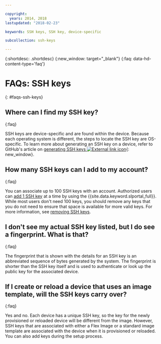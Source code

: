```yaml
---

copyright:
  years: 2014, 2018
lastupdated: "2018-02-23"

keywords: SSH keys, SSH key, device-specific

subcollection: ssh-keys

---
```


{:shortdesc: .shortdesc}
{:new_window: target="_blank"}
{:faq: data-hd-content-type='faq'}

# FAQs: SSH keys
{: #faqs-ssh-keys}

## Where can I find my SSH key?
{:faq}

SSH keys are device-specific and are found within the device. Because each operating system is different, the steps to locate the SSH key are OS-specific. To learn more about generating an SSH key on a device, refer to GitHub's article on [generating SSH keys ![External link icon](../../icons/launch-glyph.svg "External link icon")](https://help.github.com/articles/generating-ssh-keys#platform-windows){: new_window}.

## How many SSH keys can I add to my account?
{:faq}

You can associate up to 100 SSH keys with an account. Authorized users can [add 1 SSH key](/docs/infrastructure/ssh-keys?topic=ssh-keys-adding-an-ssh-key) at a time by using the {{site.data.keyword.slportal_full}}. While most users don't need 100 keys, you should remove any keys that you do not need to ensure that space is available for more valid keys. For more information, see [removing SSH keys](/docs/infrastructure/ssh-keys?topic=ssh-keys-removing-an-ssh-key).

## I don't see my actual SSH key listed, but I do see a fingerprint. What is that?
{:faq}

The fingerprint that is shown with the details for an SSH key is an abbreviated sequence of bytes generated by the system. The fingerprint is shorter than the SSH key itself and is used to authenticate or look up the public key for the associated device.

## If I create or reload a device that uses an image template, will the SSH keys carry over?
{:faq}

Yes and no. Each device has a unique SSH key, so the key for the newly provisioned or reloaded device will be different from the image.  However, SSH keys that are associated with either a Flex Image or a standard image template are associated with the device when it is provisioned or reloaded. You can also add keys during the setup process.
